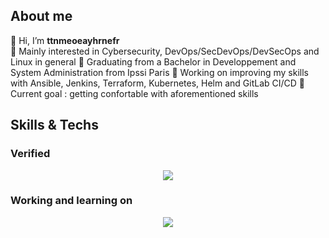 ## About me
👋 Hi, I’m **ttnmeoeayhrnefr**  
👀 Mainly interested in Cybersecurity, DevOps/SecDevOps/DevSecOps and Linux in general
🏫 Graduating from a Bachelor in Developpement and System Administration from Ipssi Paris
🔭 Working on improving my skills with Ansible, Jenkins, Terraform, Kubernetes, Helm and GitLab CI/CD
🥇 Current goal : getting confortable with aforementioned skills

## Skills & Techs
### Verified
<p align="center">
  <a href="https://skillicons.dev">
    <img src="https://skillicons.dev/icons?i=bash,css,debian,bots,express,figma,git,github,gitlab,html,js,jquery,linux,mysql,nginx,nodejs,npm,php,phpstorm,postman,powershell,py,react,regex,sublime,ubuntu,unity,vim,visualstudio,vscode,windows,yarn&perline=14" />
  </a>
</p>

### Working and learning on
<p align="center">
  <a href="https://skillicons.dev">
    <img src="https://skillicons.dev/icons?i=ansible,aws,jenkins,kali,kubernetes,laravel,symfony,terraform,wordpress&perline=14" />
  </a>
</p>
